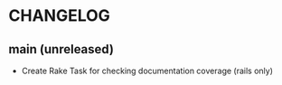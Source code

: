 # CHANGELOG

## main (unreleased)
- Create Rake Task for checking documentation coverage (rails only)
